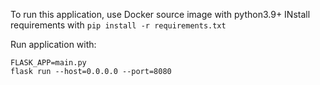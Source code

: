 To run this application, use Docker source image with python3.9+ INstall requirements with ```pip install -r requirements.txt```

Run application with:

````
FLASK_APP=main.py
flask run --host=0.0.0.0 --port=8080